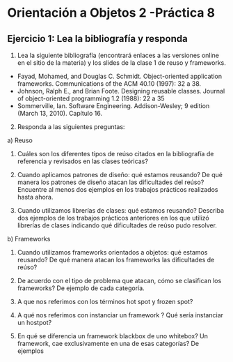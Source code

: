 Orientación a Objetos 2 -Práctica 8
====================================

Ejercicio 1: Lea la bibliografía y responda
-------------------------------------


1. Lea la siguiente bibliografía (encontrará enlaces a las versiones online en el sitio de la materia) y los slides de
la clase 1 de reuso y frameworks.

  - Fayad, Mohamed, and Douglas C. Schmidt. Object-oriented application frameworks. Communications of the ACM 40.10 (1997): 32 a 38.
  - Johnson, Ralph E., and Brian Foote. Designing reusable classes. Journal of object-oriented programming 1.2 (1988): 22 a 35
  - Sommerville, Ian. Software Engineering. Addison-Wesley; 9 edition (March 13, 2010). Capítulo 16.
  
  
2. Responda a las siguientes preguntas:


a) Reuso

  1) Cuáles son los diferentes tipos de reúso citados en la bibliografía de referencia y revisados en las clases teóricas?

  
  2) Cuando aplicamos patrones de diseño: qué estamos reusando? De qué manera los patrones de diseño atacan las dificultades del reúso? Encuentre al menos dos ejemplos en los trabajos prácticos realizados
hasta ahora.


  3) Cuando utilizamos librerías de clases: qué estamos reusando? Describa dos ejemplos de los trabajos
prácticos anteriores en los que utilizó librerías de clases indicando qué dificultades de reúso pudo
resolver.



b) Frameworks


  1) Cuando utilizamos frameworks orientados a objetos: qué estamos reusando? De qué manera atacan
los frameworks las dificultades de reúso?


  2) De acuerdo con el tipo de problema que atacan, cómo se clasifican los frameworks? De ejemplo de
cada categoría.


  3) A que nos referimos con los términos hot spot y frozen spot?
  
  
  4) A qué nos referimos con instanciar un framework ? Qué sería instanciar un hostpot?
  
  
  5) En qué se diferencia un framework blackbox de uno whitebox? Un framework, cae exclusivamente en
una de esas categorías? De ejemplos

